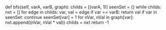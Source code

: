 def bfs(self, varA, varB, graph):
childs = [(varA, 1)]
seenSet = {}
while childs:
nxt = []
for edge in childs:
var, val = edge
if var == varB:
return val
if var in seenSet:
continue
seenSet[var] = 1
for nVar, nVal in graph[var]:
nxt.append((nVar, nVal * val))
childs = nxt
return -1
```